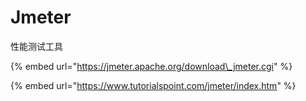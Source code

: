 # Jmeter

性能测试工具

{% embed url="https://jmeter.apache.org/download\_jmeter.cgi" %}

{% embed url="https://www.tutorialspoint.com/jmeter/index.htm" %}

